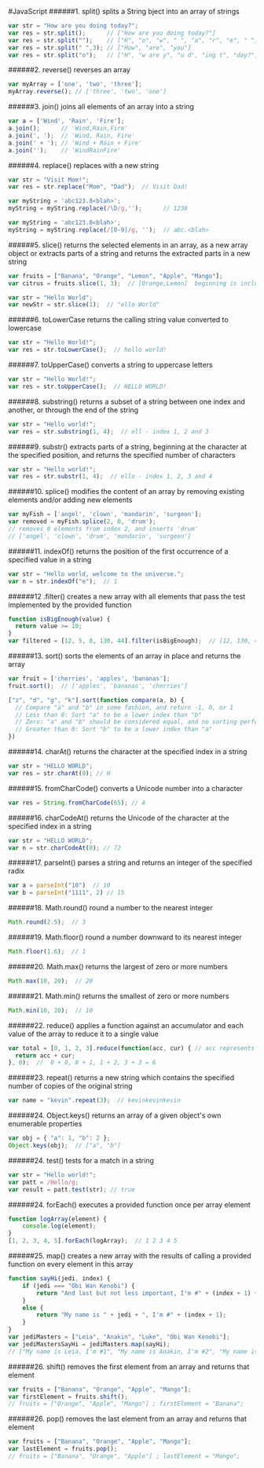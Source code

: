 #JavaScript
######1. split() splits a String bject into an array of strings
```JavaScript
var str = "How are you doing today?";
var res = str.split();      // ["How are you doing today?"]
var res = str.split("");    // ["H", "o", "w", " ", "a", "r", "e", " ", "y", "o", "u", " ", "d", "o", "i", "n", "g", " ", "t", "o", "d", "a", "y", "?"]
var res = str.split(" ",3); // ["How", "are", "you"]
var res = str.split("o");   // ["H", "w are y", "u d", "ing t", "day?"]
```
######2. reverse() reverses an array
```JavaScript
var myArray = ['one', 'two', 'three'];
myArray.reverse(); // ['three', 'two', 'one']
```

######3. join() joins all elements of an array into a string
```JavaScript
var a = ['Wind', 'Rain', 'Fire'];
a.join();      // 'Wind,Rain,Fire'
a.join(', ');  // 'Wind, Rain, Fire'
a.join(' + '); // 'Wind + Rain + Fire'
a.join('');    // 'WindRainFire'
```

######4. replace() replaces with a new string
```JavaScript
var str = "Visit Mom!";
var res = str.replace("Mom", "Dad");  // Visit Dad!

var myString = 'abc123.8<blah>';
myString = myString.replace(/\D/g,'');      // 1238

var myString = 'abc123.8<blah>';
myString = myString.replace(/[0-9]/g, '');  // abc.<blah>
```

######5. slice() returns the selected elements in an array, as a new array object or extracts parts of a string and returns the extracted parts in a new string
```JavaScript
var fruits = ["Banana", "Orange", "Lemon", "Apple", "Mango"];
var citrus = fruits.slice(1, 3);  // [Orange,Lemon]  beginning is inclued, end is excluded

var str = "Hello World";
var newStr = str.slice(1);  // "ello World"
```

######6. toLowerCase returns the calling string value converted to lowercase
```JavaScript
var str = "Hello World!";
var res = str.toLowerCase();  // hello world!
```

######7. toUpperCase() converts a string to uppercase letters
```JavaScript
var str = "Hello World!";
var res = str.toUpperCase();  // HELLO WORLD!
```

######8. substring() returns a subset of a string between one index and another, or through the end of the string
```JavaScript
var str = "Hello world!";
var res = str.substring(1, 4);  // ell - index 1, 2 and 3
```

######9. substr() extracts parts of a string, beginning at the character at the specified position, and returns the specified number of characters
```JavaScript
var str = "Hello world!";
var res = str.substr(1, 4);  // ello - index 1, 2, 3 and 4
```

######10. splice() modifies the content of an array by removing existing elements and/or adding new elements
```JavaScript
var myFish = ['angel', 'clown', 'mandarin', 'surgeon'];
var removed = myFish.splice(2, 0, 'drum');  
// removes 0 elements from index 2, and inserts 'drum'
// ['angel', 'clown', 'drum', 'mandarin', 'surgeon']
```

######11. indexOf() returns the position of the first occurrence of a specified value in a string
```JavaScript
var str = "Hello world, welcome to the universe.";
var n = str.indexOf("e");  // 1
```

######12 .filter() creates a new array with all elements that pass the test implemented by the provided function
```JavaScript
function isBigEnough(value) {
  return value >= 10;
}
var filtered = [12, 5, 8, 130, 44].filter(isBigEnough);  // [12, 130, 44]
```

######13. sort() sorts the elements of an array in place and returns the array
```JavaScript
var fruit = ['cherries', 'apples', 'bananas'];
fruit.sort();  // ['apples', 'bananas', 'cherries']

["z", "d", "g", "k"].sort(function compare(a, b) {
  // Compare "a" and "b" in some fashion, and return -1, 0, or 1
  // Less than 0: Sort "a" to be a lower index than "b"
  // Zero: "a" and "b" should be considered equal, and no sorting performed
  // Greater than 0: Sort "b" to be a lower index than "a"
})
```

######14. charAt() returns the character at the specified index in a string
```JavaScript
var str = "HELLO WORLD";
var res = str.charAt(0); // H
```

######15. fromCharCode() converts a Unicode number into a character
```JavaScript
var res = String.fromCharCode(65); // A
```

######16. charCodeAt() returns the Unicode of the character at the specified index in a string
```JavaScript
var str = "HELLO WORLD";
var n = str.charCodeAt(0); // 72
```

######17. parseInt() parses a string and returns an integer of the specified radix
```JavaScript
var a = parseInt("10")  // 10
var b = parseInt("1111", 2) // 15
```

######18. Math.round() round a number to the nearest integer
```JavaScript
Math.round(2.5);  // 3
```

######19. Math.floor() round a number downward to its nearest integer
```JavaScript
Math.floor(1.6);  // 1
```

######20. Math.max() returns the largest of zero or more numbers
```JavaScript
Math.max(10, 20);  // 20
```

######21. Math.min() returns the smallest of zero or more numbers
```JavaScript
Math.min(10, 20);  // 10
```

######22. reduce() applies a function against an accumulator and each value of the array to reduce it to a single value
```JavaScript
var total = [0, 1, 2, 3].reduce(function(acc, cur) { // acc represents accumulated value, cur represents current item
  return acc + cur;
}, 0);  //  0 + 0, 0 + 1, 1 + 2, 3 + 3 = 6
```

######23. repeat() returns a new string which contains the specified number of copies of the original string
```JavaScript
var name = "kevin".repeat(3);  // kevinkevinkevin
```

######24. Object.keys() returns an array of a given object's own enumerable properties
```JavaScript
var obj = { "a": 1, "b": 2 };
Object.keys(obj);  // ["a", "b"]
```

######24. test() tests for a match in a string
```JavaScript
var str = "Hello world!";
var patt = /Hello/g;
var result = patt.test(str); // true
```

######24. forEach() executes a provided function once per array element
```JavaScript
function logArray(element) {
    console.log(element);
}
[1, 2, 3, 4, 5].forEach(logArray);  // 1 2 3 4 5
```

######25. map() creates a new array with the results of calling a provided function on every element in this array
```JavaScript
function sayHi(jedi, index) {
    if (jedi === "Obi Wan Kenobi") {
        return "And last but not less important, I'm #" + (index + 1) + " " + jedi;
    }
    else {
        return "My name is " + jedi + ", I'm #" + (index + 1);
    }
}
var jediMasters = ["Leia", "Anakin", "Luke", "Obi Wan Kenobi"];
var jediMastersSayHi = jediMasters.map(sayHi);
// ["My name is Leia, I'm #1", "My name is Anakin, I'm #2", "My name is Luke, I'm #3", "And last but not less important, I'm #4 Obi Wan Kenobi"]
```

######26. shift() removes the first element from an array and returns that element
```JavaScript
var fruits = ["Banana", "Orange", "Apple", "Mango"];
var firstElement = fruits.shift();
// fruits = ["Orange", "Apple", "Mango"] ; firstElement = "Banana";
```

######26. pop() removes the last element from an array and returns that element
```JavaScript
var fruits = ["Banana", "Orange", "Apple", "Mango"];
var lastElement = fruits.pop();
// fruits = ["Banana", "Orange", "Apple"] ; lastElement = "Mango";
```
